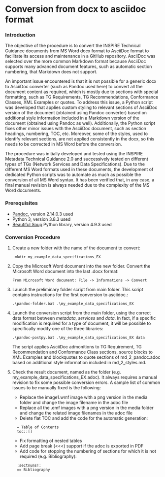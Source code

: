 # Conversion from docx to asciidoc format

### Introduction

The objective of the procedure is to convert the INSPIRE Technical Guidance documents from MS Word docx format to AsciiDoc format to facilitate its access and maintenance in a GitHub repository. AsciiDoc was selected over the more common Markdown format because AsciiDoc supports many advanced document features, such as automatic section numbering, that Markdown does not support.

An important issue encountered is that it is not possible for a generic docx to AsciiDoc converter (such as Pandoc used here) to convert all the document content as required, which is mostly due to sections with special formatting, such as TG Requirements, TG Recommendations, Conformance Classes, XML Examples or quotes. To address this issue, a Python script was developed that applies custom styling to relevant sections of AsciiDoc version of the document (obtained using Pandoc converter) based on additional style information included in a Markdown version of the document (obtained using Pandoc as well). Additionally, the Python script fixes other minor issues with the AsciiDoc document, such as section headings, numbering, TOC, etc. Moreover, some of the styles, used to identify relevant sections, are not applied consistently in the docx, so this needs to be corrected in MS Word before the conversion.

The procedure was initially developed and tested using the INSPIRE Metadata Technical Guidance 2.0 and successively tested on different types of TGs (Network Services and Data Specifications). Due to the different MS Word formats used in these documents, the development of dedicated Python scripts was to automate as much as possible the conversion of all MS Word syntax. It has been verified that, in any case, a final manual revision is always needed due to the complexity of the MS Word documents.
 

### Prerequisites

- [Pandoc](https://pandoc.org/), version 2.14.0.3 used
- Python 3, version 3.8.3 used
- [Beautiful Soup](https://www.crummy.com/software/BeautifulSoup/) Python library, version 4.9.3 used

### Conversion Procedure

1. Create a new folder with the name of the document to convert:
   ```shell
    mkdir my_example_data_specifications_EX
    ```

2. Copy the Microsoft Word document into the new folder. Convert the Microsoft Word document into the last .docx format:
    ```shell
    From Microsoft Word document: File -> Informations -> Convert
    ```
    
3. Launch the preliminary folder script from main folder. This script contains instructions for the first conversion to asciidoc.:
    ```shell
    .\pandoc-folder.bat .\my_example_data_specifications_EX
    ```
    
4. Launch the conversion script from the main folder, using the correct data format between *metadata*, *services* and *data*. In fact, if a specific modification is required for a type of document, it will be possible to specifically modify one of the three libraries:
    ```shell
    .\pandoc-postpy.bat .\my_example_data_specifications_EX data
    ```
    
    The script applies AsciiDoc admonitions to TG Requirement, TG Recommendation and Conformance Class sections, source blocks to XML Examples and blockquotes to quote sections of  md_2_pandoc.adoc based on additional style information included in md_2_styles.md. 
    
5. Check the result document, named as the folder (e.g. my_example_data_specifications_EX.adoc). It always requires a manual revision to fix some possible conversion errors.
	A sample list of common issues to be manually fixed is the following:
  
	- Replace the image1.wmf image with a png version in the media folder and change the image filename in the adoc file  
	-	Replace all the .emf images with a png version in the media folder and change the related image filenames in the adoc file
	-	Delete flat TOC and add the code for the automatic generation:
	  ```shell
		= Table of Contents
		toc::[]
    ```
	-	Fix formatting of nested tables
	-	Add page break (<<<) support if the adoc is exported in PDF
	-	Add code for stopping the numbering of sections for which it is not required (e.g. Bibliography):
	  ```shell
		:sectnums!:
		== Bibliography
    ```
